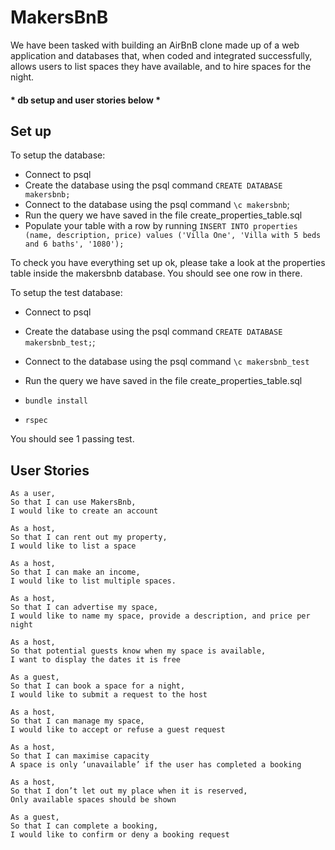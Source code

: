 # MakersBnB

We have been tasked with building an AirBnB clone made up of a web application and databases that, when coded and integrated successfully, allows users to list spaces they have available, and to hire spaces for the night.

#### * db setup and user stories below *

## Set up

To setup the database:

* Connect to psql
* Create the database using the psql command `CREATE DATABASE makersbnb;`
* Connect to the database using the psql command `\c makersbnb`;
* Run the query we have saved in the file create_properties_table.sql
* Populate your table with a row by running `INSERT INTO properties (name, description, price) values ('Villa One', 'Villa with 5 beds and 6 baths', '1080');`

To check you have everything set up ok, please take a look at the properties table inside the makersbnb database. You should see one row in there.  

To setup the test database:
* Connect to psql
* Create the database using the psql
command `CREATE DATABASE makersbnb_test;`;
* Connect to the database using the psql command `\c makersbnb_test`
* Run the query we have saved in the file create_properties_table.sql

* `bundle install`
* `rspec`

You should see 1 passing test.

## User Stories

```
As a user, 
So that I can use MakersBnb,
I would like to create an account
```

```
As a host,
So that I can rent out my property,
I would like to list a space
```

```
As a host,
So that I can make an income,
I would like to list multiple spaces.
```

```
As a host,
So that I can advertise my space,
I would like to name my space, provide a description, and price per night
```

```
As a host,
So that potential guests know when my space is available,
I want to display the dates it is free
```

```
As a guest,
So that I can book a space for a night,
I would like to submit a request to the host
```

```
As a host,
So that I can manage my space,
I would like to accept or refuse a guest request
```

```
As a host,
So that I can maximise capacity
A space is only ‘unavailable’ if the user has completed a booking
```

```
As a host,
So that I don’t let out my place when it is reserved,
Only available spaces should be shown
```

```
As a guest,
So that I can complete a booking,
I would like to confirm or deny a booking request
```
